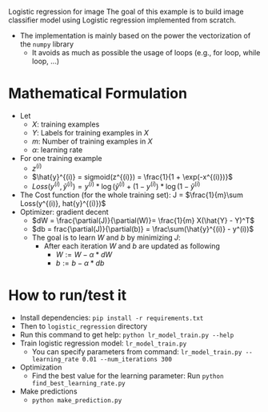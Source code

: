 Logistic regression for image
The goal of this example is to build image classifier model using Logistic regression implemented from scratch.
- The implementation is mainly based on the power the vectorization of the `numpy` library
  - It avoids as much as possible the usage of loops (e.g., for loop, while loop, ...)

# Mathematical Formulation
- Let
  - $X$: training examples
  - $Y$: Labels for training examples in $X$
  - $m$: Number of training examples in $X$
  - $\alpha$:  learning rate
- For one training example
  - $z^{(i)}$
  - $\hat{y}^{(i)} = sigmoid(z^{(i)}) = \frac{1}{1 + \exp(-x^{(i)})}$
  - $Loss(y^{(i)}, \hat{y}^{(i)}) = y^{(i)} * \log(\hat{y}^{(i)} + (1 - y^{(i)}) * \log(1 - \hat{y}^{(i)}$
- The Cost function (for the whole training set): J = $\frac{1}{m}\sum Loss(y^{(i)}, hat{y}^{(i)})$
- Optimizer: gradient decent
  - $dW = \frac{\partial(J)}{\partial(W)}= \frac{1}{m} X(\hat{Y} - Y)^T$
  - $db = frac{\partial(J)}{\partial(b)} = \frac\sum(\hat{y}^{(i)}  - y^(i))$
  - The goal is to learn $W$ and $b$ by minimizing $J$:
    - After each iteration $W$ and $b$ are updated as following 
      - $W := W - \alpha * dW$
      - $b := b - \alpha * db$


# How to run/test it

- Install dependencies: `pip install -r requirements.txt`
- Then to `logistic_regression` directory 
- Run this command to get help: `python lr_model_train.py --help`
- Train logistic regression model: `lr_model_train.py`
  - You can specify parameters from command: `lr_model_train.py --learning_rate 0.01 --num_iterations 300`
- Optimization
  - Find the best value for the learning parameter: Run `python find_best_learning_rate.py`
- Make predictions
  - `python make_prediction.py`